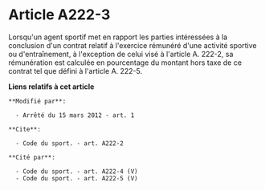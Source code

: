 # Article A222-3

Lorsqu'un agent sportif met en rapport les parties intéressées à la conclusion d'un contrat relatif à l'exercice rémunéré
d'une activité sportive ou d'entraînement, à l'exception de celui visé à l'article A. 222-2, sa rémunération est calculée en
pourcentage du montant hors taxe de ce contrat tel que défini à l'article A. 222-5.

**Liens relatifs à cet article**

	**Modifié par**:

	  - Arrêté du 15 mars 2012 - art. 1

	**Cite**:

	  - Code du sport. - art. A222-2

	**Cité par**:

	  - Code du sport. - art. A222-4 (V)
	  - Code du sport. - art. A222-5 (V)
